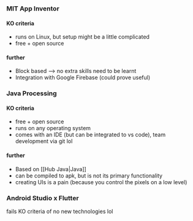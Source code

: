 ### MIT App Inventor
#### KO criteria
- runs on Linux, but setup might be a little complicated
- free + open source
#### further
- Block based --> no extra skills need to be learnt
- Integration with Google Firebase (could prove useful)

### Java Processing
#### KO criteria
- free + open source
- runs on any operating system
- comes with an IDE (but can be integrated to vs code), team development via git lol

#### further
- Based on [[Hub Java|Java]]
- can be compiled to apk, but is not its primary functionality
- creating UIs is a pain (because you control the pixels on a low level)

### Android Studio x Flutter
fails KO criteria of no new technologies lol
